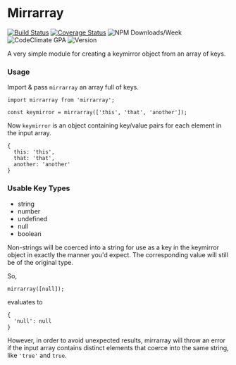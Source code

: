 # Mirrarray
[![Build Status](https://travis-ci.org/johnwquarles/mirrarray.svg?branch=master)](https://travis-ci.org/johnwquarles/mirrarray)
[![Coverage Status](https://coveralls.io/repos/github/johnwquarles/mirrarray/badge.svg?branch=master)](https://coveralls.io/github/johnwquarles/mirrarray?branch=master)
![NPM Downloads/Week](https://img.shields.io/npm/dw/mirrarray.svg)
![CodeClimate GPA](https://img.shields.io/codeclimate/github/johnwquarles/mirrarray.svg)
![Version](https://img.shields.io/npm/v/mirrarray.svg)

A very simple module for creating a keymirror object from an array of keys.

### Usage

Import & pass `mirrarray` an array full of keys.

```
import mirrarray from 'mirrarray';

const keymirror = mirrarray(['this', 'that', 'another']);
```

Now `keymirror` is an object containing key/value pairs for each element in the input array.

```
{
  this: 'this',
  that: 'that',
  another: 'another'
}
```

### Usable Key Types

- string
- number
- undefined
- null
- boolean

Non-strings will be coerced into a string for use as a key in the keymirror object in exactly the manner you'd expect. The corresponding value will still be of the original type.

So,

```
mirrarray([null]);
```

evaluates to

```
{
  'null': null
}
```

However, in order to avoid unexpected results, mirrarray will throw an error if the input array contains distinct elements that coerce into the same string, like `'true'` and `true`.
